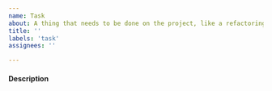 ```yaml
---
name: Task
about: A thing that needs to be done on the project, like a refactoring or updating a library
title: ''
labels: 'task'
assignees: ''

---
```

#### Description

<!--
A clear and concise description of what needs to be done. The more details you add the better it
will help the assignee.
-->

